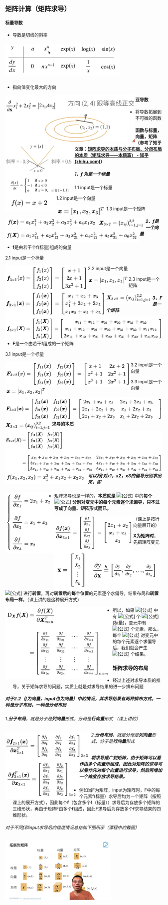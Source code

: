 ## 矩阵计算（矩阵求导）

#### 标量导数

+ 导数是切线的斜率

##### <img src="../imgs/06/06-01.png" alt="image" style="zoom: 67%;" />

+ 指向值变化最大的方向

<img src="../imgs/06/06-02.png" alt="image7" style="zoom: 67%; float: left;" />

#### 亚导数

+ 将导数拓展到不可微的函数

<img src="../imgs/06/06-03.png" alt="image" style="zoom: 50%; float: left;" />

#### 函数与标量，向量，矩阵（参考了知乎文章：[矩阵求导的本质与分子布局、分母布局的本质（矩阵求导——本质篇） - 知乎 (zhihu.com)](https://zhuanlan.zhihu.com/p/263777564)）

##### 1、f 为是一个标量

1.1 input是一个标量

<img src="../imgs/06/06-04.png" alt="image" style="zoom:80%;float:left" />

1.2 input是一个向量

<img src="../imgs/06/06-05.png" alt="image" style="zoom:80%;float:left" />

<img src="../imgs/06/06-06.png" alt="image" style="zoom: 67%; float: left;" />

1.3 input是一个矩阵

<img src="../imgs/06/06-07.png" alt="image" style="zoom:67%;float:left" />

<img src="../imgs/06/06-08.png" alt="image" style="zoom:67%;float:left" />

##### 2、f是一个向量

+ **f**是由若干个f(标量)组成的向量

2.1 input是一个标量

<img src="../imgs/06/06-09.png" alt="image" style="zoom: 67%;float:left" />

2.2 input是一个向量

<img src="../imgs/06/06-10.png" alt="image" style="zoom:67%;float:left" />

<img src="../imgs/06/06-11.png" alt="image" style="zoom:67%;float:left" />

2.3 input是一个矩阵

<img src="../imgs/06/06-12.png" alt="image" style="zoom:67%;float:left" />

<img src="../imgs/06/06-13.png" alt="image" style="zoom:67%;float:left" />

##### 3、F是一个矩阵

+ **F**是一个由若干**f**组成的一个矩阵

3.1 input是一个标量

<img src="../imgs/06/06-14.png" alt="image" style="zoom:67%;float:left" />

3.2 input是一个向量

<img src="../imgs/06/06-15.png" alt="image" style="zoom:67%;float:left" />

<img src="../imgs/06/06-16.png" alt="image" style="zoom:67%;float:left" />

3.3 input是一个向量

<img src="../imgs/06/06-17.png" alt="image" style="zoom:67%;float:left" />

<img src="../imgs/06/06-18.png" alt="image" style="zoom:67%;float:left" />

#### 求导的本质

<img src="../imgs/06/06-19.png" alt="image" style="zoom:67%;float:left" />

##### 可以将f对x1，x2，x3的偏导分别求出来，即

<img src="../imgs/06/06-20.png" alt="image" style="zoom:67%;float:left" />

+ 矩阵求导也是一样的，**本质就是** ![[公式]](https://www.zhihu.com/equation?tex=%5Ctext%7Bfunction%7D) 中的**每个** ![[公式]](https://www.zhihu.com/equation?tex=f) **分别对变元中的每个元素逐个求偏导，只不过写成了向量、矩阵形式而已。**

<img src="../imgs/06/06-21.png" alt="image" style="zoom:67%;float:left" />

（课上是按行向量展开的）

<img src="../imgs/06/06-22.png" alt="image" style="zoom:67%;float:left" />

**X为矩阵时**，先把矩阵变元 ![[公式]](https://www.zhihu.com/equation?tex=%5Cpmb%7BX%7D) 进行**转置**，再对**转置后**的**每个位置**的元素逐个求偏导，结果布局和**转置布局一样**。（课上讲的是这种展开方式）

<img src="../imgs/06/06-23.png" alt="image" style="zoom:67%;float:left" />

+ 所以，如果 ![[公式]](https://www.zhihu.com/equation?tex=%5Ctext%7Bfunction%7D) 中有 ![[公式]](https://www.zhihu.com/equation?tex=m) 个 ![[公式]](https://www.zhihu.com/equation?tex=f) (标量)，变元中有 ![[公式]](https://www.zhihu.com/equation?tex=n) 个元素，那么，每个 ![[公式]](https://www.zhihu.com/equation?tex=f) 对变元中的每个元素逐个求偏导后，我们就会产生 ![[公式]](https://www.zhihu.com/equation?tex=m+%5Ctimes+n) 个结果。

### 矩阵求导的布局
+ 经过上述对求导本质的推导，关于矩阵求导的问题，实质上就是对求导结果的进一步排布问题
##### 对于2.2（f为向量，input也为向量）中的情况，其求导结果有两种排布方式，一种是分子布局，一种是分母布局

###### 1.**分子布局**，就是分子是**列向量**形式，分母是**行向量**形式 （课上讲的）

<img src="../imgs/06/06-24.png" alt="image" style="zoom:67%;float:left" />

###### 2.**分母布局**，就是分母是**列向量**形式，分子是**行向量**形式

<img src="../imgs/06/06-25.png" alt="image" style="zoom:67%;float:left;" />

##### 将求导推广到矩阵，由于矩阵可以看作由多个向量所组成，因此对矩阵的求导可以看作先对每个向量进行求导，然后再增加一个维度存放求导结果。

+  例如当F为矩阵，input为矩阵时，F中的每个元素f(标量）求导后均为一个矩阵（按照课上的展开方式），因此每个**f**（包含多个f（标量））求导后为存放多个矩阵的三维形状，再由于矩阵F由多个**f**组成，因此F求导后为存放多个**f**求导结果的四维形状。
###### 对于不同f和input求导后的维度情况总结如下图所示（课程中的截图）

<img src="../imgs/06/06-26.png" alt="image" style="zoom: 33%; float: left;" />

